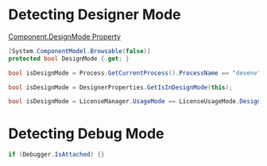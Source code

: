 # Detecting Designer Mode

[Component.DesignMode Property](https://learn.microsoft.com/en-us/dotnet/api/system.componentmodel.component.designmode?view=net-7.0)

```cs
[System.ComponentModel.Browsable(false)]
protected bool DesignMode { get; }
```

```cs
bool isDesignMode = Process.GetCurrentProcess().ProcessName == "devenv";
```

```cs
bool isDesignMode = DesignerProperties.GetIsInDesignMode(this);
```
```cs
bool isDesignMode = LicenseManager.UsageMode == LicenseUsageMode.Designtime;
```

# Detecting Debug Mode
```cs
if (Debugger.IsAttached) {}
```
